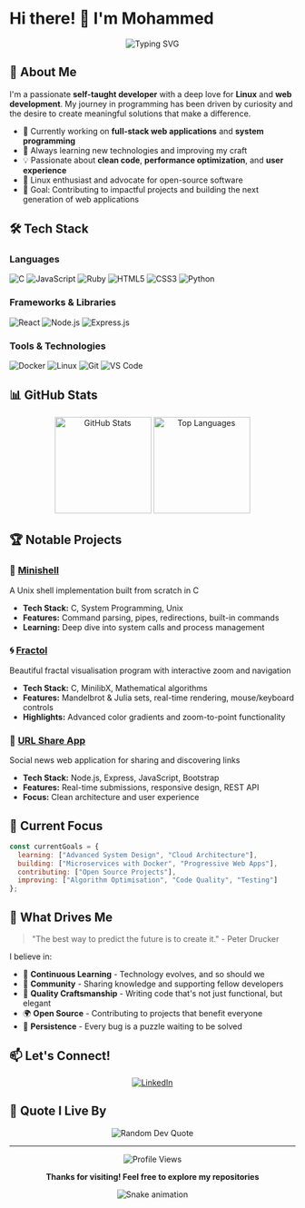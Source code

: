 # Hi there! 👋 I'm Mohammed

<div align="center">
  <img src="https://readme-typing-svg.herokuapp.com?font=Fira+Code&size=30&duration=3000&pause=1000&color=00D4AA&center=true&vCenter=true&width=600&lines=Full+Stack+Developer;Linux+Enthusiast;Problem+Solver" alt="Typing SVG" />
</div>

## 🚀 About Me

I'm a passionate **self-taught developer** with a deep love for **Linux** and **web development**. My journey in programming has been driven by curiosity and the desire to create meaningful solutions that make a difference.

- 🔭 Currently working on **full-stack web applications** and **system programming**
- 🌱 Always learning new technologies and improving my craft
- 💡 Passionate about **clean code**, **performance optimization**, and **user experience**
- 🐧 Linux enthusiast and advocate for open-source software
- 🎯 Goal: Contributing to impactful projects and building the next generation of web applications

## 🛠️ Tech Stack

### Languages
![C](https://img.shields.io/badge/C-00599C?style=for-the-badge&logo=c&logoColor=white)
![JavaScript](https://img.shields.io/badge/JavaScript-F7DF1E?style=for-the-badge&logo=javascript&logoColor=black)
![Ruby](https://img.shields.io/badge/Ruby-CC342D?style=for-the-badge&logo=ruby&logoColor=white)
![HTML5](https://img.shields.io/badge/HTML5-E34F26?style=for-the-badge&logo=html5&logoColor=white)
![CSS3](https://img.shields.io/badge/CSS3-1572B6?style=for-the-badge&logo=css3&logoColor=white)
![Python](https://img.shields.io/badge/Python-3776AB?style=for-the-badge&logo=python&logoColor=white)

### Frameworks & Libraries
![React](https://img.shields.io/badge/React-20232A?style=for-the-badge&logo=react&logoColor=61DAFB)
![Node.js](https://img.shields.io/badge/Node.js-43853D?style=for-the-badge&logo=node.js&logoColor=white)
![Express.js](https://img.shields.io/badge/Express.js-404D59?style=for-the-badge)

### Tools & Technologies
![Docker](https://img.shields.io/badge/Docker-2496ED?style=for-the-badge&logo=docker&logoColor=white)
![Linux](https://img.shields.io/badge/Linux-FCC624?style=for-the-badge&logo=linux&logoColor=black)
![Git](https://img.shields.io/badge/Git-F05032?style=for-the-badge&logo=git&logoColor=white)
![VS Code](https://img.shields.io/badge/VS_Code-007ACC?style=for-the-badge&logo=visual-studio-code&logoColor=white)


## 📊 GitHub Stats

<div align="center">
  <img src="https://github-readme-stats.vercel.app/api?username=khaldi-med&show_icons=true&theme=radical&hide_border=true&count_private=true" alt="GitHub Stats" height="170"/>
  <img src="https://github-readme-stats.vercel.app/api/top-langs/?username=khaldi-med&layout=compact&theme=radical&hide_border=true" alt="Top Languages" height="170"/>
</div>

## 🏆 Notable Projects

### 🐚 [Minishell](https://github.com/khaldi-med/minishell)
A Unix shell implementation built from scratch in C
- **Tech Stack:** C, System Programming, Unix
- **Features:** Command parsing, pipes, redirections, built-in commands
- **Learning:** Deep dive into system calls and process management

### 🌀 [Fractol](https://github.com/khaldi-med/fractol) 
Beautiful fractal visualisation program with interactive zoom and navigation
- **Tech Stack:** C, MinilibX, Mathematical algorithms
- **Features:** Mandelbrot & Julia sets, real-time rendering, mouse/keyboard controls
- **Highlights:** Advanced color gradients and zoom-to-point functionality

### 🔗 [URL Share App](https://github.com/khaldi-med/url-share-app)
Social news web application for sharing and discovering links
- **Tech Stack:** Node.js, Express, JavaScript, Bootstrap
- **Features:** Real-time submissions, responsive design, REST API
- **Focus:** Clean architecture and user experience

## 🎯 Current Focus

```javascript
const currentGoals = {
  learning: ["Advanced System Design", "Cloud Architecture"],
  building: ["Microservices with Docker", "Progressive Web Apps"],
  contributing: ["Open Source Projects"],
  improving: ["Algorithm Optimisation", "Code Quality", "Testing"]
};
```

## 🌟 What Drives Me

> "The best way to predict the future is to create it." - Peter Drucker

I believe in:
- 🧠 **Continuous Learning** - Technology evolves, and so should we
- 🤝 **Community** - Sharing knowledge and supporting fellow developers
- 🔧 **Quality Craftsmanship** - Writing code that's not just functional, but elegant
- 🌍 **Open Source** - Contributing to projects that benefit everyone
- 💪 **Persistence** - Every bug is a puzzle waiting to be solved

## 📫 Let's Connect!

<div align="center">

[![LinkedIn](https://img.shields.io/badge/LinkedIn-0077B5?style=for-the-badge&logo=linkedin&logoColor=white)](https://www.linkedin.com/in/medkhaldi)

</div>

## 💭 Quote I Live By

<div align="center">
  <img src="https://quotes-github-readme.vercel.app/api?type=horizontal&theme=radical" alt="Random Dev Quote"/>
</div>

---

<div align="center">
  <img src="https://komarev.com/ghpvc/?username=khaldi-med&label=Profile%20views&color=0e75b6&style=flat" alt="Profile Views" />
  
  **Thanks for visiting! Feel free to explore my repositories**
</div>

<!-- Snake eating contributions animation -->
<div align="center">
  <img src="https://raw.githubusercontent.com/yourusername/khaldi-med/output/github-contribution-grid-snake.svg" alt="Snake animation" />
</div>

